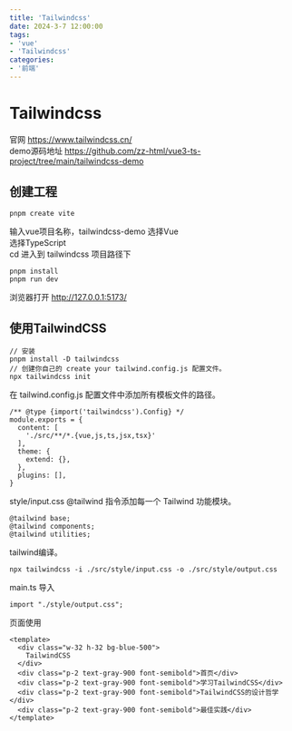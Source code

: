 ```yaml
---
title: 'Tailwindcss'
date: 2024-3-7 12:00:00
tags:
- 'vue'
- 'Tailwindcss'
categories:
- '前端'
---
```

# Tailwindcss
官网 https://www.tailwindcss.cn/  
demo源码地址 https://github.com/zz-html/vue3-ts-project/tree/main/tailwindcss-demo
## 创建工程
```
pnpm create vite
```

输入vue项目名称，tailwindcss-demo
选择Vue  
选择TypeScript  
cd 进入到 tailwindcss 项目路径下
```
pnpm install
pnpm run dev
```

浏览器打开 http://127.0.0.1:5173/  
## 使用TailwindCSS
```
// 安装
pnpm install -D tailwindcss
// 创建你自己的 create your tailwind.config.js 配置文件。
npx tailwindcss init
```

在 tailwind.config.js 配置文件中添加所有模板文件的路径。

```
/** @type {import('tailwindcss').Config} */
module.exports = {
  content: [
    './src/**/*.{vue,js,ts,jsx,tsx}'
  ],
  theme: {
    extend: {},
  },
  plugins: [],
}
```

style/input.css @tailwind 指令添加每一个 Tailwind 功能模块。

```
@tailwind base;
@tailwind components;
@tailwind utilities;
```

tailwind编译。

```
npx tailwindcss -i ./src/style/input.css -o ./src/style/output.css
```

main.ts 导入

```
import "./style/output.css";
```

页面使用
```
<template>
  <div class="w-32 h-32 bg-blue-500">
    TailwindCSS
  </div>
  <div class="p-2 text-gray-900 font-semibold">首页</div>
  <div class="p-2 text-gray-900 font-semibold">学习TailwindCSS</div>
  <div class="p-2 text-gray-900 font-semibold">TailwindCSS的设计哲学</div>
  <div class="p-2 text-gray-900 font-semibold">最佳实践</div>
</template>
```
